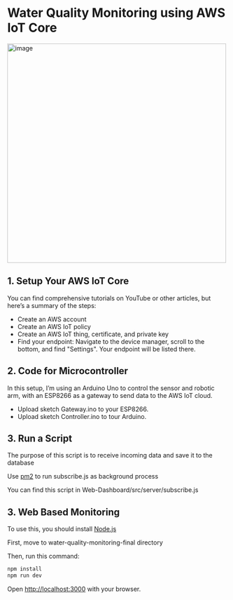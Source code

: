 # Water Quality Monitoring using AWS IoT Core

<img width="500" alt="image" src="https://github.com/user-attachments/assets/644936e4-7c05-402d-87c2-bdeebae34866">

## 1. Setup Your AWS IoT Core
You can find comprehensive tutorials on YouTube or other articles, but here’s a summary of the steps:
- Create an AWS account
- Create an AWS IoT policy
-	Create an AWS IoT thing, certificate, and private key
- Find your endpoint: Navigate to the device manager, scroll to the bottom, and find "Settings". Your endpoint will be listed there. 

## 2. Code for Microcontroller
In this setup, I’m using an Arduino Uno to control the sensor and robotic arm, with an ESP8266 as a gateway to send data to the AWS IoT cloud.
- Upload sketch Gateway.ino to your ESP8266.
- Upload sketch Controller.ino to tour Arduino.

## 3. Run a Script
The purpose of this script is to receive incoming data and save it to the database

Use <a href="https://pm2.keymetrics.io/">pm2</a> to run subscribe.js as background process

You can find this script in Web-Dashboard/src/server/subscribe.js
   
## 3. Web Based Monitoring
To use this, you should install <a href="https://nodejs.org/en/download/package-manager">Node.js</a>

First, move to water-quality-monitoring-final directory 

Then, run this command:

```bash
npm install
npm run dev
```
Open [http://localhost:3000](http://localhost:3000) with your browser.
